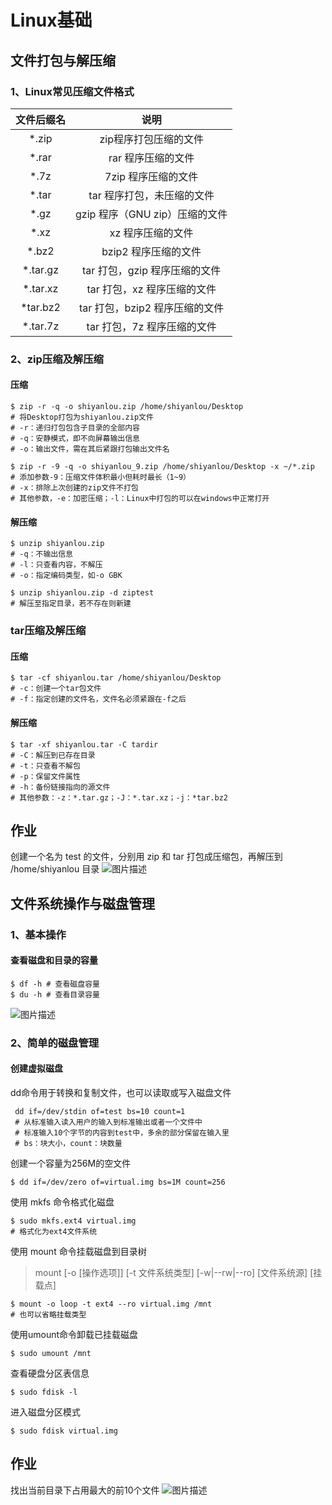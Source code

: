 # Linux基础
## 文件打包与解压缩
### 1、Linux常见压缩文件格式
文件后缀名|说明
:---:|:--:|
*.zip|zip程序打包压缩的文件
*.rar|rar 程序压缩的文件
*.7z|7zip 程序压缩的文件
*.tar|tar 程序打包，未压缩的文件
*.gz|gzip 程序（GNU zip）压缩的文件
*.xz|xz 程序压缩的文件
*.bz2|bzip2 程序压缩的文件
*.tar.gz|tar 打包，gzip 程序压缩的文件
*.tar.xz|tar 打包，xz 程序压缩的文件
*tar.bz2|tar 打包，bzip2 程序压缩的文件
*.tar.7z|tar 打包，7z 程序压缩的文件
### 2、zip压缩及解压缩
#### 压缩
            	
	$ zip -r -q -o shiyanlou.zip /home/shiyanlou/Desktop
	# 将Desktop打包为shiyanlou.zip文件
	# -r：递归打包包含子目录的全部内容
	# -q：安静模式，即不向屏幕输出信息
	# -o：输出文件，需在其后紧跟打包输出文件名

	$ zip -r -9 -q -o shiyanlou_9.zip /home/shiyanlou/Desktop -x ~/*.zip
	# 添加参数-9：压缩文件体积最小但耗时最长（1~9）
	# -x：排除上次创建的zip文件不打包
	# 其他参数，-e：加密压缩；-l：Linux中打包的可以在windows中正常打开
#### 解压缩
	
	$ unzip shiyanlou.zip
	# -q：不输出信息
	# -l：只查看内容，不解压
	# -o：指定编码类型，如-o GBK

	$ unzip shiyanlou.zip -d ziptest
	# 解压至指定目录，若不存在则新建
### tar压缩及解压缩
#### 压缩	
	$ tar -cf shiyanlou.tar /home/shiyanlou/Desktop
	# -c：创建一个tar包文件
	# -f：指定创建的文件名，文件名必须紧跟在-f之后
#### 解压缩
	$ tar -xf shiyanlou.tar -C tardir
	# -C：解压到已存在目录
	# -t：只查看不解包
	# -p：保留文件属性
	# -h：备份链接指向的源文件
	# 其他参数：-z：*.tar.gz；-J：*.tar.xz；-j：*tar.bz2
## 作业
创建一个名为 test 的文件，分别用 zip 和 tar 打包成压缩包，再解压到 /home/shiyanlou 目录
![图片描述](https://dn-simplecloud.shiyanlou.com/courses/uid1079991-20190521-1558440863334)
## 文件系统操作与磁盘管理
### 1、基本操作
#### 查看磁盘和目录的容量
	$ df -h # 查看磁盘容量
	$ du -h # 查看目录容量
![图片描述](https://dn-simplecloud.shiyanlou.com/courses/uid1079991-20190521-1558441318789)
### 2、简单的磁盘管理
#### 创建虚拟磁盘
dd命令用于转换和复制文件，也可以读取或写入磁盘文件

	 dd if=/dev/stdin of=test bs=10 count=1
	 # 从标准输入读入用户的输入到标准输出或者一个文件中
	 # 标准输入10个字节的内容到test中，多余的部分保留在输入里
	 # bs：块大小，count：块数量
创建一个容量为256M的空文件
	
	$ dd if=/dev/zero of=virtual.img bs=1M count=256
使用 mkfs 命令格式化磁盘
	
	$ sudo mkfs.ext4 virtual.img
	# 格式化为ext4文件系统
使用 mount 命令挂载磁盘到目录树
>mount [-o [操作选项]] [-t 文件系统类型] [-w|--rw|--ro] [文件系统源] [挂载点]
	
	$ mount -o loop -t ext4 --ro virtual.img /mnt
	# 也可以省略挂载类型
使用umount命令卸载已挂载磁盘
	
	$ sudo umount /mnt
查看硬盘分区表信息
	
	$ sudo fdisk -l
进入磁盘分区模式

	$ sudo fdisk virtual.img
## 作业
找出当前目录下占用最大的前10个文件
![图片描述](https://dn-simplecloud.shiyanlou.com/courses/uid1079991-20190521-1558442622099)	
